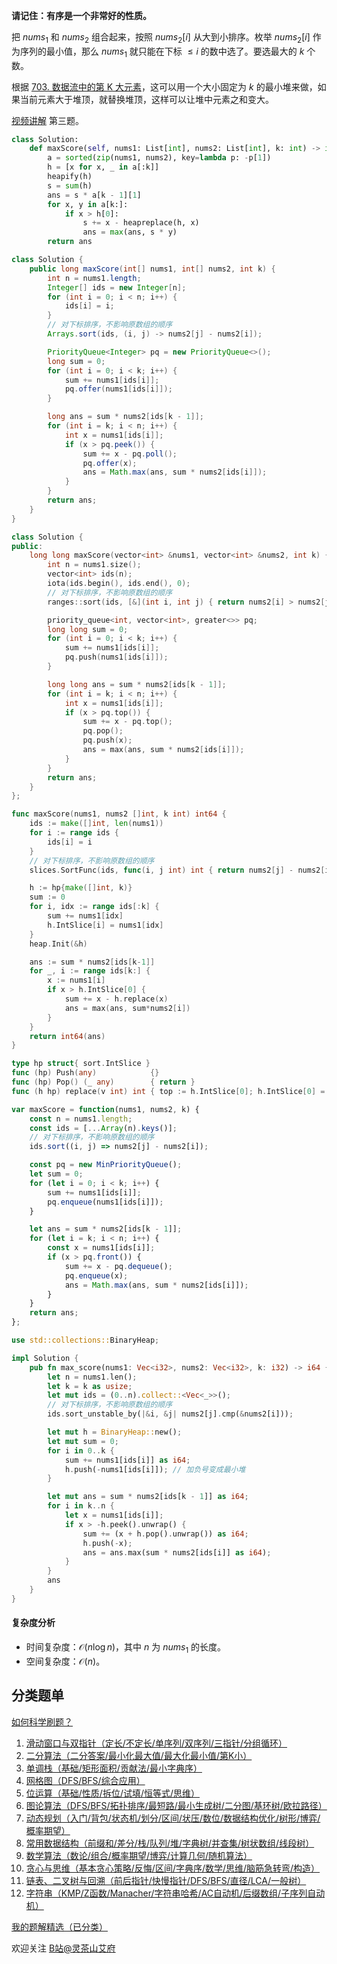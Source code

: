 **请记住：有序是一个非常好的性质。**

把 $\textit{nums}_1$ 和 $\textit{nums}_2$ 组合起来，按照 $\textit{nums}_2[i]$ 从大到小排序。枚举 $\textit{nums}_2[i]$ 作为序列的最小值，那么 $\textit{nums}_1$ 就只能在下标 $\le i$ 的数中选了。要选最大的 $k$ 个数。

根据 [703. 数据流中的第 K 大元素](https://leetcode.cn/problems/kth-largest-element-in-a-stream/)，这可以用一个大小固定为 $k$ 的最小堆来做，如果当前元素大于堆顶，就替换堆顶，这样可以让堆中元素之和变大。

[视频讲解](https://www.bilibili.com/video/BV1jG4y197qD/) 第三题。

```py [sol-Python3]
class Solution:
    def maxScore(self, nums1: List[int], nums2: List[int], k: int) -> int:
        a = sorted(zip(nums1, nums2), key=lambda p: -p[1])
        h = [x for x, _ in a[:k]]
        heapify(h)
        s = sum(h)
        ans = s * a[k - 1][1]
        for x, y in a[k:]:
            if x > h[0]:
                s += x - heapreplace(h, x)
                ans = max(ans, s * y)
        return ans
```

```java [sol-Java]
class Solution {
    public long maxScore(int[] nums1, int[] nums2, int k) {
        int n = nums1.length;
        Integer[] ids = new Integer[n];
        for (int i = 0; i < n; i++) {
            ids[i] = i;
        }
        // 对下标排序，不影响原数组的顺序
        Arrays.sort(ids, (i, j) -> nums2[j] - nums2[i]);

        PriorityQueue<Integer> pq = new PriorityQueue<>();
        long sum = 0;
        for (int i = 0; i < k; i++) {
            sum += nums1[ids[i]];
            pq.offer(nums1[ids[i]]);
        }

        long ans = sum * nums2[ids[k - 1]];
        for (int i = k; i < n; i++) {
            int x = nums1[ids[i]];
            if (x > pq.peek()) {
                sum += x - pq.poll();
                pq.offer(x);
                ans = Math.max(ans, sum * nums2[ids[i]]);
            }
        }
        return ans;
    }
}
```

```cpp [sol-C++]
class Solution {
public:
    long long maxScore(vector<int> &nums1, vector<int> &nums2, int k) {
        int n = nums1.size();
        vector<int> ids(n);
        iota(ids.begin(), ids.end(), 0);
        // 对下标排序，不影响原数组的顺序
        ranges::sort(ids, [&](int i, int j) { return nums2[i] > nums2[j]; });

        priority_queue<int, vector<int>, greater<>> pq;
        long long sum = 0;
        for (int i = 0; i < k; i++) {
            sum += nums1[ids[i]];
            pq.push(nums1[ids[i]]);
        }

        long long ans = sum * nums2[ids[k - 1]];
        for (int i = k; i < n; i++) {
            int x = nums1[ids[i]];
            if (x > pq.top()) {
                sum += x - pq.top();
                pq.pop();
                pq.push(x);
                ans = max(ans, sum * nums2[ids[i]]);
            }
        }
        return ans;
    }
};
```

```go [sol-Go]
func maxScore(nums1, nums2 []int, k int) int64 {
	ids := make([]int, len(nums1))
	for i := range ids {
		ids[i] = i
	}
	// 对下标排序，不影响原数组的顺序
	slices.SortFunc(ids, func(i, j int) int { return nums2[j] - nums2[i] })

	h := hp{make([]int, k)}
	sum := 0
	for i, idx := range ids[:k] {
		sum += nums1[idx]
		h.IntSlice[i] = nums1[idx]
	}
	heap.Init(&h)

	ans := sum * nums2[ids[k-1]]
	for _, i := range ids[k:] {
		x := nums1[i]
		if x > h.IntSlice[0] {
			sum += x - h.replace(x)
			ans = max(ans, sum*nums2[i])
		}
	}
	return int64(ans)
}

type hp struct{ sort.IntSlice }
func (hp) Push(any)            {}
func (hp) Pop() (_ any)        { return }
func (h hp) replace(v int) int { top := h.IntSlice[0]; h.IntSlice[0] = v; heap.Fix(&h, 0); return top }
```

```js [sol-JavaScript]
var maxScore = function(nums1, nums2, k) {
    const n = nums1.length;
    const ids = [...Array(n).keys()];
    // 对下标排序，不影响原数组的顺序
    ids.sort((i, j) => nums2[j] - nums2[i]);

    const pq = new MinPriorityQueue();
    let sum = 0;
    for (let i = 0; i < k; i++) {
        sum += nums1[ids[i]];
        pq.enqueue(nums1[ids[i]]);
    }

    let ans = sum * nums2[ids[k - 1]];
    for (let i = k; i < n; i++) {
        const x = nums1[ids[i]];
        if (x > pq.front()) {
            sum += x - pq.dequeue();
            pq.enqueue(x);
            ans = Math.max(ans, sum * nums2[ids[i]]);
        }
    }
    return ans;
};
```

```rust [sol-Rust]
use std::collections::BinaryHeap;

impl Solution {
    pub fn max_score(nums1: Vec<i32>, nums2: Vec<i32>, k: i32) -> i64 {
        let n = nums1.len();
        let k = k as usize;
        let mut ids = (0..n).collect::<Vec<_>>();
        // 对下标排序，不影响原数组的顺序
        ids.sort_unstable_by(|&i, &j| nums2[j].cmp(&nums2[i]));

        let mut h = BinaryHeap::new();
        let mut sum = 0;
        for i in 0..k {
            sum += nums1[ids[i]] as i64;
            h.push(-nums1[ids[i]]); // 加负号变成最小堆
        }

        let mut ans = sum * nums2[ids[k - 1]] as i64;
        for i in k..n {
            let x = nums1[ids[i]];
            if x > -h.peek().unwrap() {
                sum += (x + h.pop().unwrap()) as i64;
                h.push(-x);
                ans = ans.max(sum * nums2[ids[i]] as i64);
            }
        }
        ans
    }
}
```

#### 复杂度分析

- 时间复杂度：$\mathcal{O}(n\log n)$，其中 $n$ 为 $\textit{nums}_1$ 的长度。
- 空间复杂度：$\mathcal{O}(n)$。

## 分类题单

[如何科学刷题？](https://leetcode.cn/circle/discuss/RvFUtj/)

1. [滑动窗口与双指针（定长/不定长/单序列/双序列/三指针/分组循环）](https://leetcode.cn/circle/discuss/0viNMK/)
2. [二分算法（二分答案/最小化最大值/最大化最小值/第K小）](https://leetcode.cn/circle/discuss/SqopEo/)
3. [单调栈（基础/矩形面积/贡献法/最小字典序）](https://leetcode.cn/circle/discuss/9oZFK9/)
4. [网格图（DFS/BFS/综合应用）](https://leetcode.cn/circle/discuss/YiXPXW/)
5. [位运算（基础/性质/拆位/试填/恒等式/思维）](https://leetcode.cn/circle/discuss/dHn9Vk/)
6. [图论算法（DFS/BFS/拓扑排序/最短路/最小生成树/二分图/基环树/欧拉路径）](https://leetcode.cn/circle/discuss/01LUak/)
7. [动态规划（入门/背包/状态机/划分/区间/状压/数位/数据结构优化/树形/博弈/概率期望）](https://leetcode.cn/circle/discuss/tXLS3i/)
8. [常用数据结构（前缀和/差分/栈/队列/堆/字典树/并查集/树状数组/线段树）](https://leetcode.cn/circle/discuss/mOr1u6/)
9. [数学算法（数论/组合/概率期望/博弈/计算几何/随机算法）](https://leetcode.cn/circle/discuss/IYT3ss/)
10. [贪心与思维（基本贪心策略/反悔/区间/字典序/数学/思维/脑筋急转弯/构造）](https://leetcode.cn/circle/discuss/g6KTKL/)
11. [链表、二叉树与回溯（前后指针/快慢指针/DFS/BFS/直径/LCA/一般树）](https://leetcode.cn/circle/discuss/K0n2gO/)
12. [字符串（KMP/Z函数/Manacher/字符串哈希/AC自动机/后缀数组/子序列自动机）](https://leetcode.cn/circle/discuss/SJFwQI/)

[我的题解精选（已分类）](https://github.com/EndlessCheng/codeforces-go/blob/master/leetcode/SOLUTIONS.md)

欢迎关注 [B站@灵茶山艾府](https://space.bilibili.com/206214)
